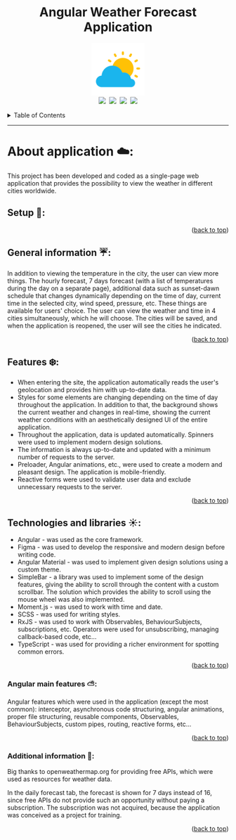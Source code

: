 <h1 align="center" id="readme-top">Angular Weather Forecast Application</h1>

<p align="center">
  <img src="src/assets/images/other/readme-icon.png" alt="angular-logo" width="120px" height="120px"/>
  <br>
  <a href="https://angular.io/"><img src="https://img.shields.io/badge/Angular%20CLI-v.12.2.14-red.svg"/></a>&nbsp;
  <a href="https://nodejs.org/en"><img src="https://img.shields.io/badge/Node-v.14.17.2-brightgreen.svg"/></a>&nbsp;
  <a href="https://www.npmjs.com/package/npm"><img src="https://img.shields.io/badge/npm-v.6.14.13-green.svg"/></a>&nbsp;
  <a href="https://momentjs.com"><img src="https://img.shields.io/badge/Moment.js-v.2.29.1-orange.svg"/></a>
  <br>
</p>

<details>
  <summary>Table of Contents</summary>
  <ol>
    <li><a href="#about-application">About application</a></li>
    <li><a href="#setup">Setup</a></li>
    <li><a href="#general-information">General information</a></li>
    <li><a href="#features">Features</a></li>
    <li><a href="#technologies-and-libraries">Technologies and libraries</a></li>
    <li><a href="#angular-main-features">Angular main features</a></li>
    <li><a href="#additional-information">Additional information</a></li>
  </ol>
</details>

<hr>

<h1 id="about-application">About application ☁️:</h1>

This project has been developed and coded as a single-page web application that provides the possibility to view the weather in different cities worldwide.

<h2 id="setup">Setup 🔧:</h2>

<p align="right">(<a href="#readme-top">back to top</a>)</p>


<h2 id="general-information">General information ☔:</h2>

In addition to viewing the temperature in the city, the user can view more things. The hourly forecast, 7 days forecast (with a list of temperatures during the day on a separate page), additional data such as sunset-dawn schedule that changes dynamically depending on the time of day, current time in the selected city, wind speed, pressure, etc. These things are available for users' choice.
The user can view the weather and time in 4 cities simultaneously, which he will choose. The cities will be saved, and when the application is reopened, the user will see the cities he indicated.

<p align="right">(<a href="#readme-top">back to top</a>)</p>


<h2 id="features">Features ❄️:</h2>

* When entering the site, the application automatically reads the user's geolocation and provides him with up-to-date data.
* Styles for some elements are changing depending on the time of day throughout the application. In addition to that, the background shows the current weather and changes in real-time, showing the current weather conditions with an aesthetically designed UI of the entire application.
* Throughout the application, data is updated automatically. Spinners were used to implement modern design solutions. 
* The information is always up-to-date and updated with a minimum number of requests to the server.
* Preloader, Angular animations, etc., were used to create a modern and pleasant design. The application is mobile-friendly.
* Reactive forms were used to validate user data and exclude unnecessary requests to the server.

<p align="right">(<a href="#readme-top">back to top</a>)</p>


<h2 id="technologies-and-libraries">Technologies and libraries ☀️:</h2>

* Angular - was used as the core framework.
* Figma - was used to develop the responsive and modern design before writing code.
* Angular Material - was used to implement given design solutions using a custom theme.
* SimpleBar - a library was used to implement some of the design features, giving the ability to scroll through the content with a custom scrollbar. The solution which provides the ability to scroll using the mouse wheel was also implemented.
* Moment.js - was used to work with time and date.
* SCSS - was used for writing styles.
* RxJS - was used to work with Observables, BehaviourSubjects, subscriptions, etc. Operators were used for unsubscribing, managing callback-based code, etc...
* TypeScript - was used for providing a richer environment for spotting common errors.

<p align="right">(<a href="#readme-top">back to top</a>)</p>


<h3 id="angular-main-features">Angular main features ⛅:</h3>

Angular features which were used in the application (except the most common): interceptor, asynchronous code structuring, angular animations, proper file structuring, reusable components, Observables, BehaviourSubjects, custom pipes, routing, reactive forms, etc...

<p align="right">(<a href="#readme-top">back to top</a>)</p>


<h3 id="additional-information">Additional information 🌛:</h3>

Big thanks to openweathermap.org for providing free APIs, which were used as resources for weather data.

In the daily forecast tab, the forecast is shown for 7 days instead of 16, since free APIs do not provide such an opportunity without paying a subscription. 
The subscription was not acquired, because the application was conceived as a project for training.

<p align="right">(<a href="#readme-top">back to top</a>)</p>
